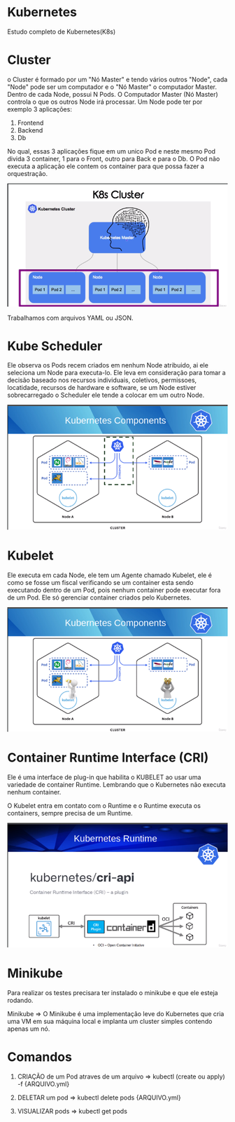 # Kubernetes

Estudo completo de Kubernetes(K8s)

# Cluster

o Cluster é formado por um "Nó Master" e tendo vários outros "Node", cada "Node" pode ser um computador e o "Nó Master" o computador Master. Dentro de cada Node, possui N Pods. O Computador Master (Nó Master) controla o que os outros Node irá processar.
Um Node pode ter por exemplo 3 aplicações:

1. Frontend
2. Backend
3. Db

No qual, essas 3 aplicações fique em um unico Pod e neste mesmo Pod divida 3 container, 1 para o Front, outro para Back e para o Db.
O Pod não executa a aplicação ele contem os container para que possa fazer a orquestração.

<div align="center">
    <img src="./assets/exemplo_Cluster.png"/>
</div>

Trabalhamos com arquivos YAML ou JSON.

# Kube Scheduler

Ele observa os Pods recem criados em nenhum Node atribuido, ai ele seleciona um Node para executa-lo.
Ele leva em consideração para tomar a decisão baseado nos recursos individuais, coletivos, permissoes, locatidade, recursos de hardware e software, se um Node estiver sobrecarregado o Scheduler ele tende a colocar em um outro Node.

<div align="center">
    <img src="./assets/exemplo_Schedule.png"/>
</div>

# Kubelet

Ele executa em cada Node, ele tem um Agente chamado Kubelet, ele é como se fosse um fiscal verificando se um container esta sendo executando dentro de um Pod, pois nenhum container pode executar fora de um Pod. Ele só gerenciar container criados pelo Kubernetes.

<div align="center">
    <img src="./assets/exemplo_Kubelet.png"/>
</div>

# Container Runtime Interface (CRI)

Ele é uma interface de plug-in que habilita o KUBELET ao usar uma variedade de container Runtime.
Lembrando que o Kubernetes não executa nenhum container.

O Kubelet entra em contato com o Runtime e o Runtime executa os containers, sempre precisa de um Runtime.

<div align="center">
    <img src="./assets/exemplo_Runtime.png"/>
</div>

# Minikube

Para realizar os testes precisara ter instalado o minikube e que ele esteja rodando.

Minikube => O Minikube é uma implementação leve do Kubernetes que cria uma VM em sua máquina local e implanta um cluster simples contendo apenas um nó.

# Comandos

1. CRIAÇÃO de um Pod atraves de um arquivo => kubectl (create ou apply) -f {ARQUIVO.yml}

2. DELETAR um pod => kubectl delete pods {ARQUIVO.yml}

3. VISUALIZAR pods => kubectl get pods
